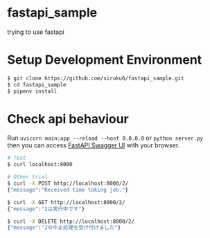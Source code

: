 # fastapi_sample
trying to use fastapi

# Setup Development Environment

```bash
$ git clone https://github.com/siruku6/fastapi_sample.git
$ cd fastapi_sample
$ pipenv install
```

# Check api behaviour

Run `uvicorn main:app --reload --host 0.0.0.0` or `python server.py`  
then you can access [FastAPI Swagger UI](http://localhost:8000/docs) with your browser.

```bash
# Test
$ curl localhost:8000

# Other trial
$ curl -X POST http://localhost:8000/2/
{"message":"Received time taking job."}

$ curl -X GET http://localhost:8000/2/
{"message":"2は実行中です"}

$ curl -X DELETE http://localhost:8000/2/
{"message":"2の中止処理を受け付けました"}
```
